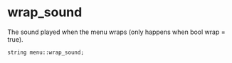 # wrap_sound
The sound played when the menu wraps (only happens when bool wrap = true).

`string menu::wrap_sound;`
